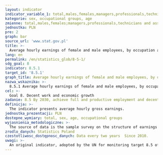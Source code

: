 ```yaml
---
layout: indicator
indicator_variable_1: total,males,females,managers,professionals,technicians and associate professionals,Clerical support workers,service and sales workers,skilled agricultural, forestry and fishery workers,craft and related trades workers,plant and machine operators and assemblers,elementary occupations,up to 24 years,25-34 years,35-44 years,45-54 years,55-59 years,60-64 years,65 years and over
kategorie: sex, occupational groups, age
zmienne: total,males,females;managers,professionals,technicians and associate professionals,Clerical support workers,service and sales workers,skilled agricultural, forestry and fishery workers,craft and related trades workers,plant and machine operators and assemblers,elementary occupations;up to 24 years,25-34 years,35-44 years,45-54 years,55-59 years,60-64 years,65 years and over
jednostka: PLN
pre: 2
graph: bar
source_url: 'www.stat.gov.pl'
title: >-
  Average hourly earnings of female and male employees, by occupation and age
lang: en
permalink: /en/statistics_glob/8-5-1/
sdg_goal: 8
indicator: 8.5.1
target_id: '8.5.1'
graph_title: Average hourly earnings of female and male employees, by occupation and age
nazwa_wskaznika: >-
  8.5.1 Average hourly earnings of female and male employees, by occupation and age
cel: >-
  Goal 8. Decent work and economic growth
zadanie: 8.5 By 2030, achieve full and productive employment and decent work for all women and men, including for young people and persons with disabilities, and equal pay for work of equal value
definicja: >-
  The indicator presents average hourly gross earnings.
jednostka_prezentacji: PLN
dostepne_wymiary: total, sex, age, occupational groups
wyjasnienia_metodologiczne: >-
  The source of data is the sample survey on the structure of earnings by occupations (the CSO survey of Z-12 symbol). The survey is carried out with biennial frequency  it is a sample survey and it covers entities of national economy with the number of the employed exceeding 9 persons. The data concern persons employed full- and part-time (including persons with disabilities) who worked through the whole month in October.
zrodlo_danych: Statistics Poland
czestotliwosc_dostępnosc_danych: Data every two years  Since 2010.
uwagi: >-
  An original indicator, adopted by the UN for monitoring target 8.5 of the 2030 Agenda is 8.5.1 Average hourly earnings of female and male employees, by occupation, age and persons with disabilities.
---
```


